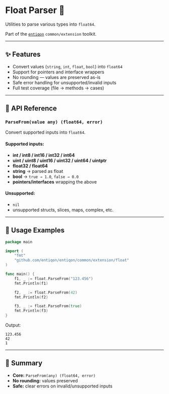 # Float Parser 🌊

Utilities to parse various types into `float64`.

Part of the [`entiqon`](https://github.com/entiqon/entiqon) `common/extension` toolkit.

---

## ✨ Features

- Convert values (`string`, `int`, `float`, `bool`) into `float64`
- Support for pointers and interface wrappers
- No rounding — values are preserved as-is
- Safe error handling for unsupported/invalid inputs
- Full test coverage (file → methods → cases)

---

## 📑 API Reference

### `ParseFrom(value any) (float64, error)`

Convert supported inputs into `float64`.

#### Supported inputs:
- **int / int8 / int16 / int32 / int64**
- **uint / uint8 / uint16 / uint32 / uint64 / uintptr**
- **float32 / float64**
- **string** → parsed as float
- **bool** → `true → 1.0`, `false → 0.0`
- **pointers/interfaces** wrapping the above

#### Unsupported:
- `nil`
- unsupported structs, slices, maps, complex, etc.

---

## 🔹 Usage Examples

```go
package main

import (
    "fmt"
    "github.com/entiqon/entiqon/common/extension/float"
)

func main() {
    f1, _ := float.ParseFrom("123.456")
    fmt.Println(f1)

    f2, _ := float.ParseFrom(42)
    fmt.Println(f2)

    f3, _ := float.ParseFrom(true)
    fmt.Println(f3)
}
```

Output:
```
123.456
42
1
```

---

## 📌 Summary

- **Core:** `ParseFrom(any) (float64, error)`  
- **No rounding:** values preserved  
- **Safe:** clear errors on invalid/unsupported inputs
